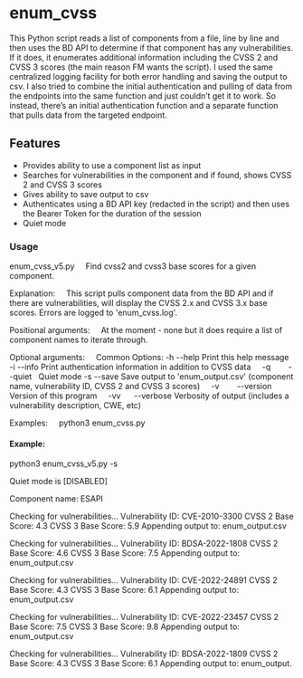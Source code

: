 # enum_cvss

This Python script reads a list of components from a file, line by line and then uses the BD API to determine if that component has any vulnerabilities. If it does, it enumerates additional information including the CVSS 2 and CVSS 3 scores (the main reason FM wants the script). I used the same centralized logging facility for both error handling and saving the output to csv. I also tried to combine the initial authentication and pulling of data from the endpoints into the same function and just couldn’t get it to work. So instead, there’s an initial authentication function and a separate function that pulls data from the targeted endpoint.  

## Features
 - Provides ability to use a component list as input
 - Searches for vulnerabilities in the component and if found, shows CVSS 2 and CVSS 3 scores
 - Gives ability to save output to csv
 - Authenticates using a BD API key (redacted in the script) and then uses the Bearer Token for the duration of the session 
 - Quiet mode
 
### Usage

enum_cvss_v5.py
    Find cvss2 and cvss3 base scores for a given component.

Explanation:
    This script pulls component data from the BD API and if there are vulnerabilities, will display the CVSS 2.x and CVSS 3.x base scores. Errors are logged to 'enum_cvss.log'. 

Positional arguments:
    At the moment - none but it does require a list of component names to iterate through.

Optional arguments:
    Common Options:
    -h        --help    Print this help message
    -i        --info    Print authentication information in addition to CVSS data
    -q        --quiet   Quiet mode
    -s        --save    Save output to 'enum_output.csv' (component name, vulnerability ID, CVSS 2 and CVSS 3 scores)
    -v        --version Version of this program
    -vv       --verbose Verbosity of output (includes a vulnerability description, CWE, etc) 

Examples:
    python3 enum_cvss.py

#### Example:

python3 enum_cvss_v5.py -s

Quiet mode is [DISABLED]

Component name: ESAPI

Checking for vulnerabilities...
Vulnerability ID: CVE-2010-3300
CVSS 2 Base Score: 4.3
CVSS 3 Base Score: 5.9
Appending output to: enum_output.csv

Checking for vulnerabilities...
Vulnerability ID: BDSA-2022-1808
CVSS 2 Base Score: 4.6
CVSS 3 Base Score: 7.5
Appending output to: enum_output.csv

Checking for vulnerabilities...
Vulnerability ID: CVE-2022-24891
CVSS 2 Base Score: 4.3
CVSS 3 Base Score: 6.1
Appending output to: enum_output.csv

Checking for vulnerabilities...
Vulnerability ID: CVE-2022-23457
CVSS 2 Base Score: 7.5
CVSS 3 Base Score: 9.8
Appending output to: enum_output.csv

Checking for vulnerabilities...
Vulnerability ID: BDSA-2022-1809
CVSS 2 Base Score: 4.3
CVSS 3 Base Score: 6.1
Appending output to: enum_output.
